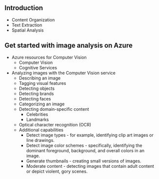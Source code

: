 ## Introduction
  - Content Organization
  - Text Extraction
  - Spatial Analysis
## Get started with image analysis on Azure
  - Azure resources for Computer Vision
    - Computer Vision
    - Cognitive Services
  - Analyzing images with the Computer Vision service
    - Describing an image
    - Tagging visual features
    - Detecting objects
    - Detecting brands
    - Detecting faces
    - Categorizing an image
    - Detecting domain-specific content
      - Celebrities 
      - Landmarks
    - Optical character recognition (OCR)
    - Additional capabilities
      - Detect image types - for example, identifying clip art images or line drawings.
      - Detect image color schemes - specifically, identifying the dominant foreground, background, and overall colors in an image.
      - Generate thumbnails - creating small versions of images.
      - Moderate content - detecting images that contain adult content or depict violent, gory scenes.